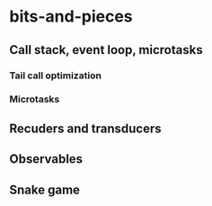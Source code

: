 # bits-and-pieces

## Call stack, event loop, microtasks

### Tail call optimization
### Microtasks

## Recuders and transducers

## Observables

## Snake game